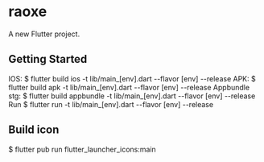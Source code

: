 # raoxe

A new Flutter project.

## Getting Started

IOS: $ flutter build ios -t lib/main_[env].dart --flavor [env] --release
APK: $ flutter build apk -t lib/main_[env].dart --flavor [env] --release
Appbundle stg: $ flutter build appbundle -t lib/main_[env].dart --flavor [env] --release
Run $ flutter run -t lib/main_[env].dart --flavor [env] --release

## Build icon
$ flutter pub run flutter_launcher_icons:main
